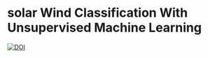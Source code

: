 # solar Wind Classification With Unsupervised Machine Learning

[![DOI](https://zenodo.org/badge/321752706.svg)](https://zenodo.org/badge/latestdoi/321752706)
